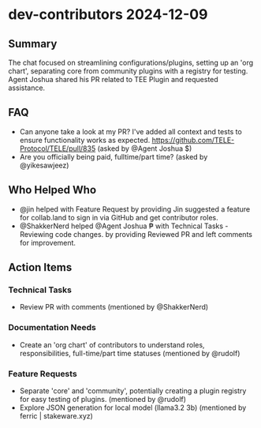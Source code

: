 # dev-contributors 2024-12-09

## Summary

The chat focused on streamlining configurations/plugins, setting up an 'org chart', separating core from community plugins with a registry for testing. Agent Joshua shared his PR related to TEE Plugin and requested assistance.

## FAQ

- Can anyone take a look at my PR? I've added all context and tests to ensure functionality works as expected. https://github.com/TELE-Protocol/TELE/pull/835 (asked by @Agent Joshua $)
- Are you officially being paid, fulltime/part time? (asked by @yikesawjeez)

## Who Helped Who

- @jin helped with Feature Request by providing Jin suggested a feature for collab.land to sign in via GitHub and get contributor roles.
- @ShakkerNerd helped @Agent Joshua ₱ with Technical Tasks - Reviewing code changes. by providing Reviewed PR and left comments for improvement.

## Action Items

### Technical Tasks

- Review PR with comments (mentioned by @ShakkerNerd)

### Documentation Needs

- Create an 'org chart' of contributors to understand roles, responsibilities, full-time/part time statuses (mentioned by @rudolf)

### Feature Requests

- Separate 'core' and 'community', potentially creating a plugin registry for easy testing of plugins. (mentioned by @rudolf)
- Explore JSON generation for local model (llama3.2 3b) (mentioned by ferric | stakeware.xyz)
